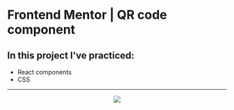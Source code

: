 # Frontend Mentor | QR code component

## In this project I've practiced:
* React components
* CSS

<hr />

<p align='center'><img src="https://user-images.githubusercontent.com/124462567/223515892-ba84f202-b012-46be-9acd-f076a8cfc20f.png" /></p>
